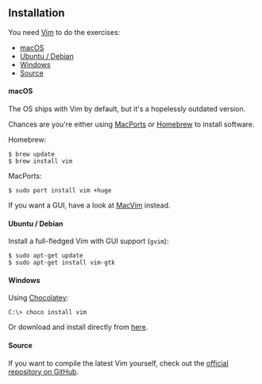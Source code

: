 ## Installation

You need [Vim](http://www.vim.org) to do the exercises:

- [macOS](#macos)
- [Ubuntu / Debian](#ubuntu--debian)
- [Windows](#windows)
- [Source](#source)

#### macOS

The OS ships with Vim by default, but it's a hopelessly outdated version.

Chances are you're either using [MacPorts](https://www.macports.org) or
[Homebrew](https://brew.sh) to install software.

Homebrew:

```
$ brew update
$ brew install vim
```

MacPorts:

```
$ sudo port install vim +huge
```

If you want a GUI, have a look at [MacVim](https://macvim-dev.github.io/macvim)
instead.

#### Ubuntu / Debian

Install a full-fledged Vim with GUI support (`gvim`):

```
$ sudo apt-get update
$ sudo apt-get install vim-gtk
```

#### Windows

Using [Chocolatey](https://chocolatey.org):

```
C:\> choco install vim
```

Or download and install directly from [here](http://www.vim.org/download.php#pc).

#### Source

If you want to compile the latest Vim yourself, check out the [official
repository on GitHub](https://github.com/vim/vim).

